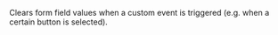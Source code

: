 Clears form field values when a custom event is triggered (e.g. when a certain button is selected).
